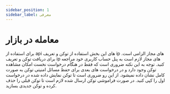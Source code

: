 ```yaml
---
sidebar_position: 1
sidebar_label: معرفی
---
```


# معامله در بازار


برای استفاده از api های این بخش استفاده از توکن و تعریف ip های مجاز الزامی است. برای دریافت توکن و تعریف ip های مجاز لازم است به پنل حساب کاربری خود مراجعه کنید. توجه به این نکته ضروری است که فقط در هنگام درخواست نخست امکان مشاهده توکن وجود دارد و در درخواست های بعدی برای حفظ مسائل امنیتی توکن به صورت کامل نشان داده نمیشود. از این رو ضروری است تا توکن نمایش داده شده در درخواست اول را کپی کنید. در صورت فراموشی توکن ارسال شده لازم است تا توکن قبلی را حذف کرده و توکن جدیدی بسازید.
